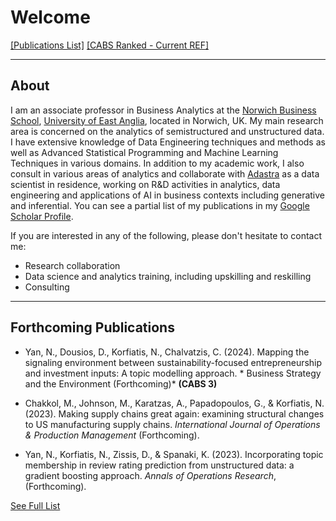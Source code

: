 # Welcome

[[Publications List]](publications.md)  [[CABS Ranked - Current REF]](ref.md)

---
## About
I am an associate professor in Business Analytics at the [Norwich Business School](http://business.uea.ac.uk), [University of East Anglia](http://www.uea.ac.uk), located in Norwich, UK. My main research area is concerned on the analytics of semistructured and unstructured data. I have extensive knowledge of Data Engineering techniques and methods as well as Advanced Statistical Programming and Machine Learning Techniques in various domains. In addition to my academic work, I also consult in various areas of analytics and collaborate with [Adastra](http://www.adastragrp.com) as a data scientist in residence, working on R&D activities in analytics, data engineering and applications of AI in business contexts including generative and inferential. 
You can see a partial list of my publications in my [Google Scholar Profile](https://scholar.google.com/citations?user=T4VGRUIAAAAJ&hl=en).

If you are interested in any of the following, please don't hesitate to contact me:

* Research collaboration
* Data science and analytics training, including upskilling and reskilling
* Consulting

---
## Forthcoming Publications 

* Yan, N., Dousios, D., Korfiatis, N., Chalvatzis, C. (2024). Mapping the signaling environment between sustainability-focused entrepreneurship and investment inputs: A topic modelling approach. * Business Strategy and the Environment (Forthcoming)* **(CABS 3)**
  
* Chakkol, M., Johnson, M., Karatzas, A., Papadopoulos, G., & Korfiatis, N. (2023). Making supply chains great again: examining structural changes to US manufacturing supply chains. _International Journal of Operations & Production Management_ (Forthcoming).

* Yan, N., Korfiatis, N., Zissis, D., & Spanaki, K. (2023). Incorporating topic membership in review rating prediction from unstructured data: a gradient boosting approach. _Annals of Operations Research_, (Forthcoming).

[See Full List](publications.md)
